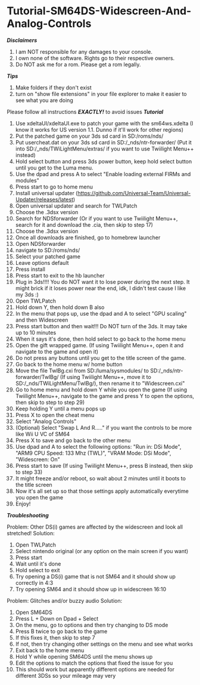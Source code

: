 # Tutorial-SM64DS-Widescreen-And-Analog-Controls

***Disclaimers***
1. I am NOT responsible for any damages to your console.
2. I own none of the software. Rights go to their respective owners.
3. Do NOT ask me for a rom. Please get a rom legally.

***Tips***
1. Make folders if they don't exist
2. turn on "show file extensions" in your file explorer to make it easier to see what you are doing

Please follow all instructions ***EXACTLY!*** to avoid issues
***Tutorial***
1. Use xdeltaUI/xdeltaUI.exe to patch your game with the sm64ws.xdelta (I know it works for US version 1.1. Dunno if it'll work for other regions)
2. Put the patched game on your 3ds sd card in SD:/roms/nds/
3. Put usercheat.dat on your 3ds sd card in SD:/_nds/ntr-forwarder/ (Put it into SD:/_nds/TWiLightMenu/extras/ if you want to use Twiilight Menu++ instead)
4. Hold select button and press 3ds power button, keep hold select button until you get to the Luma menu.
5. Use the dpad and press A to select "Enable loading external FIRMs and modules"
6. Press start to go to home menu
7. Install universal updater (https://github.com/Universal-Team/Universal-Updater/releases/latest)
8. Open universal updater and search for TWLPatch
9. Choose the .3dsx version
10. Search for NDSforwarder (Or if you want to use Twiilight Menu++, search for it and download the .cia, then skip to step 17)
11. Choose the .3dsx version
12. Once all downloads are finished, go to homebrew launcher
13. Open NDSforwarder
12. navigate to SD:/roms/nds/
13. Select your patched game
14. Leave options default 
15. Press install
16. Press start to exit to the hb launcher
17. Plug in 3ds!!!! You do NOT want it to lose power during the next step. It might brick if it loses power near the end, idk, I didn't test cause I like my 3ds :)
18. Open TWLPatch
19. Hold down Y, then hold down B also
20. In the menu that pops up, use the dpad and A to select "GPU scaling" and then Widescreen
21. Press start button and then wait!!! Do NOT turn of the 3ds. It may take up to 10 minutes
22. When it says it's done, then hold select to go back to the home menu
23. Open the gift wrapped game. (If using Twiilight Menu++, open it and navigate to the game and open it)
24. Do not press any buttons until you get to the title screen of the game. 
25. Go back to the home menu w/ home button
26. Move the file TwlBg.cxi from SD:/luma/sysmodules/ to SD:/_nds/ntr-forwarder/TwlBg/ (If using Twiilight Menu++, move it to SD:/_nds/TWiLightMenu/TwlBg/), then rename it to "Widescreen.cxi"
27. Go to home menu and hold down Y while you open the game (If using Twiilight Menu++, navigate to the game and press Y to open the options, then skip to step to step 29)
28. Keep holding Y until a menu pops up
29. Press X to open the cheat menu
30. Select "Analog Controls"
31. (Optional) Select "Swap L And R....." if you want the controls to be more like Wii U VC of SM64
32. Press X to save and go back to the other menu
30. Use dpad and A to select the following options: "Run in: DSi Mode", "ARM9 CPU Speed: 133 Mhz (TWL)", "VRAM Mode: DSi Mode", "Widescreen: On"
31. Press start to save (If using Twiilight Menu++, press B instead, then skip to step 33)
32. It might freeze and/or reboot, so wait about 2 minutes until it boots to the title screen
33. Now it's all set up so that those settings apply automatically everytime you open the game
34. Enjoy!

***Troubleshooting***

Problem: Other DS(i) games are affected by the widescreen and look all stretched!
Solution:
1. Open TWLPatch
2. Select nintendo original (or any option on the main screen if you want)
3. Press start
4. Wait until it's done
5. Hold select to exit
6. Try opening a DS(i) game that is not SM64 and it should show up correctly in 4:3
7. Try opening SM64 and it should show up in widescreen 16:10

Problem: Glitches and/or buzzy audio
Solution:
1. Open SM64DS
2. Press L + Down on Dpad + Select
3. On the menu, go to options and then try changing to DS mode
4. Press B twice to go back to the game
5. If this fixes it, then skip to step 7
6. If not, then try changing other settings on the menu and see what works
7. Exit back to the home menu
8. Hold Y while opening SM64DS until the menu shows up
9. Edit the options to match the options that fixed the issue for you
10. This should work but apparently different options are needed for different 3DSs so your mileage may very
